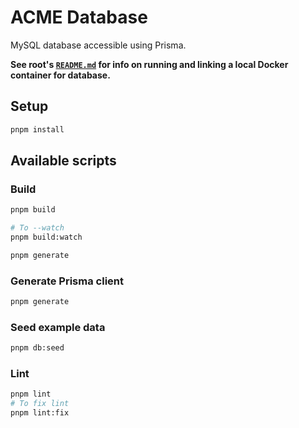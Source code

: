 # ACME Database

MySQL database accessible using Prisma.

**See root's [`README.md`](../../README.md) for info on running and linking a local Docker container for database.**

## Setup

```bash
pnpm install
```

## Available scripts

### Build

```bash
pnpm build

# To --watch
pnpm build:watch
```

```bash
pnpm generate
```

### Generate Prisma client

```bash
pnpm generate
```

### Seed example data

```bash
pnpm db:seed
```

### Lint

```bash
pnpm lint
# To fix lint
pnpm lint:fix
```
